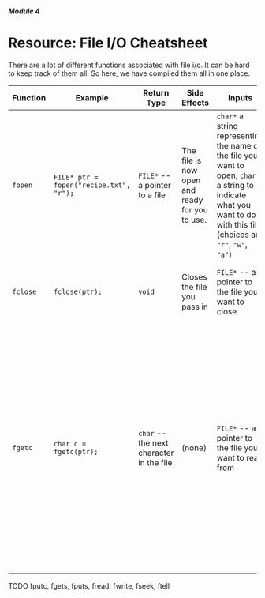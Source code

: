 ##### Module 4

# Resource: File I/O Cheatsheet

There are a lot of different functions associated with file i/o. It can be hard to keep track of them all. So here, we have compiled them all in one place.

Function | Example | Return Type | Side Effects | Inputs | Notes
|--------|---------|-------------|--------------|--------|------|
`fopen` | `FILE* ptr = fopen("recipe.txt", "r");` | `FILE*` -- a pointer to a file | The file is now open and ready for you to use. | `char*` a string representing the name of the file you want to open, `char*` a string to indicate what you want to do with this file (choices are `"r"`, `"w"`, `"a"`) | This is always the first function you will call. Be careful because it might return a pointer to `NULL`.
`fclose` | `fclose(ptr);` | `void` | Closes the file you pass in | `FILE*` -- a pointer to the file you want to close | This is always the last function you will call.
`fgetc` | `char c = fgetc(ptr);` | `char` -- the next character in the file | (none) | `FILE*` -- a pointer to the file you want to read from | This function simply reads in and returns one character from the file. Each time you call it, the "cursor" moves, so you can read each character one by one, simply by calling again and again. |

TODO
fputc, fgets, fputs, fread, fwrite, fseek, ftell
